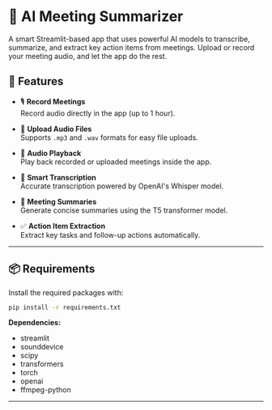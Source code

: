 # 🤖 AI Meeting Summarizer

A smart Streamlit-based app that uses powerful AI models to transcribe, summarize, and extract key action items from meetings. Upload or record your meeting audio, and let the app do the rest.

## 🚀 Features
- 🎙️ **Record Meetings**  
  Record audio directly in the app (up to 1 hour).

- 📁 **Upload Audio Files**  
  Supports `.mp3` and `.wav` formats for easy file uploads.

- 🔁 **Audio Playback**  
  Play back recorded or uploaded meetings inside the app.

- 📝 **Smart Transcription**  
  Accurate transcription powered by OpenAI's Whisper model.

- 📄 **Meeting Summaries**  
  Generate concise summaries using the T5 transformer model.

- ✅ **Action Item Extraction**  
  Extract key tasks and follow-up actions automatically.

---

## 📦 Requirements

Install the required packages with:

```bash
pip install -r requirements.txt
```

**Dependencies:**
- streamlit  
- sounddevice  
- scipy  
- transformers  
- torch  
- openai  
- ffmpeg-python

---

